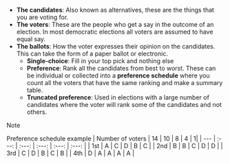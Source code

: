 - **The candidates**: Also known as alternatives, these are the things that you are voting for. 
- **The voters**: These are the people who get a say in the outcome of an election. In most democratic elections all voters are assumed to have equal say.
- **The ballots**: How the voter expresses their opinion on the candidates. This can take the form of a paper ballot or electronic.
	- **Single-choice**: Fill in your top pick and nothing else
	- **Preference**: Rank all the candidates from best to worst. These can be individual or collected into a **preference schedule** where you count all the voters that have the same ranking and make a summary table.
	- **Truncated preference**: Used in elections with a large number of candidates where the voter will rank some of the candidates and not others.

>[!NOTE]
>Preference schedule example
>| Number of voters | 14 | 10 | 8 | 4 | 1|
>| --- | :---: | :---: | :---: | :---: | :---: |
>| 1st | A | C | D | B | C |
>| 2nd | B | B | C | D | D |
>| 3rd | C | D | B | C | B |
>| 4th | D | A | A | A | A |
